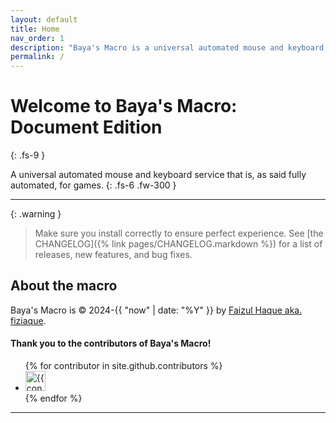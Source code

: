 ```yaml
---
layout: default
title: Home
nav_order: 1
description: "Baya's Macro is a universal automated mouse and keyboard service that is as said fully automated."
permalink: /
---
```


# Welcome to Baya's Macro: Document Edition
{: .fs-9 }

A universal automated mouse and keyboard service that is, as said fully automated, for games.
{: .fs-6 .fw-300 }

---

{: .warning }
> Make sure you install correctly to ensure perfect experience. See [the CHANGELOG]({% link pages/CHANGELOG.markdown %}) for a list of releases, new features, and bug fixes.

## About the macro

Baya's Macro is &copy; 2024-{{ "now" | date: "%Y" }} by <a href="https://github.com/fiziaque" target="_blank">Faizul Haque aka. fiziaque</a>.

#### Thank you to the contributors of Baya's Macro!

<ul class="list-style-none">
{% for contributor in site.github.contributors %}
  <li class="d-inline-block mr-1">
     <a href="{{ contributor.html_url }}"><img src="{{ contributor.avatar_url }}" width="32" height="32" alt="{{ contributor.login }}"></a>
  </li>
{% endfor %}
</ul>

----
